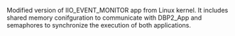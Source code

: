 Modified version of IIO_EVENT_MONITOR app from Linux kernel. It includes shared memory conifguration to communicate with DBP2_App and semaphores to synchronize the execution of both applications.
